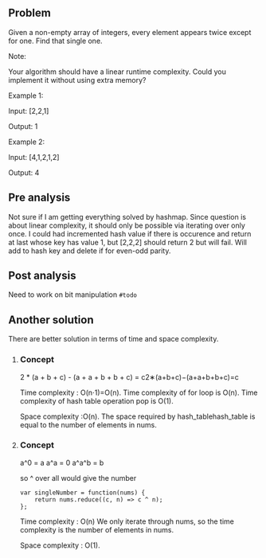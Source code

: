 ## Problem

Given a non-empty array of integers, every element appears twice except for one. Find that single one.

Note:

Your algorithm should have a linear runtime complexity. Could you implement it without using extra memory?

Example 1:

Input: [2,2,1]

Output: 1

Example 2:

Input: [4,1,2,1,2]

Output: 4

## Pre analysis

Not sure if I am getting everything solved by hashmap. Since question is about linear complexity, it should only be possible via iterating over only once.
I could had incremented hash value if there is occurence and return at last whose key has value 1, but [2,2,2] should return 2 but will fail. Will add to hash key and delete if for even-odd parity.

## Post analysis

Need to work on bit manipulation `#todo`

## Another solution

There are better solution in terms of time and space complexity.

1.  ### Concept

    2 \* (a + b + c) - (a + a + b + b + c) = c2∗(a+b+c)−(a+a+b+b+c)=c

    Time complexity : O(n⋅1)=O(n). Time complexity of for loop is O(n). Time complexity of hash table operation pop is O(1).

    Space complexity :O(n). The space required by hash_tablehash_table is equal to the number of elements in nums.

2.  ### Concept

    a^0 = a
    a^a = 0
    a^a^b = b

    so ^ over all would give the number

        var singleNumber = function(nums) {
            return nums.reduce((c, n) => c ^ n);
        };

    Time complexity : O(n) We only iterate through nums, so the time complexity is the number of elements in nums.

    Space complexity : O(1).
